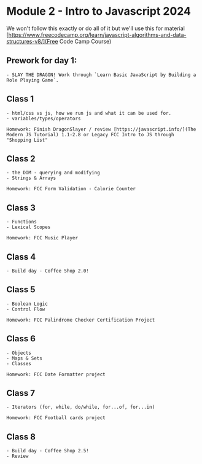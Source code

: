 <!--
    Rough breakdown of new Beta JS DS&A certification:
    21 'courses'
    5 'certification projects'
    The stuff in project chunks 4 and 5 is more dense/abstract and I assume will take more time.
    To me then it makes sense to try and get through projects 1-3 in module 2,
    and then do 4-5 and the more in depth coffee shop stuff in module 3
-->
# Module 2 - Intro to Javascript 2024

We won't follow this exactly or do all of it but we'll use this for material
[https://www.freecodecamp.org/learn/javascript-algorithms-and-data-structures-v8/](Free Code Camp Course)


## Prework for day 1:
    - SLAY THE DRAGON! Work through `Learn Basic JavaScript by Building a Role Playing Game`.  

## Class 1
	- html/css vs js, how we run js and what it can be used for. 
    - variables/types/operators

    Homework: Finish DragonSlayer / review [https://javascript.info/](The Modern JS Tutorial) 1.1-2.8 or Legacy FCC Intro to JS through "Shopping List"

## Class 2
    - the DOM - querying and modifying
    - Strings & Arrays

    Homework: FCC Form Validation - Calorie Counter

## Class 3
    - Functions
    - Lexical Scopes

    Homework: FCC Music Player

## Class 4
    - Build day - Coffee Shop 2.0!

## Class 5
    - Boolean Logic
    - Control Flow

    Homework: FCC Palindrome Checker Certification Project

## Class 6
    - Objects
    - Maps & Sets
    - Classes

    Homework: FCC Date Formatter project

## Class 7 
    - Iterators (for, while, do/while, for...of, for...in)

    Homework: FCC Football cards project

## Class 8
    - Build day - Coffee Shop 2.5!
    - Review
